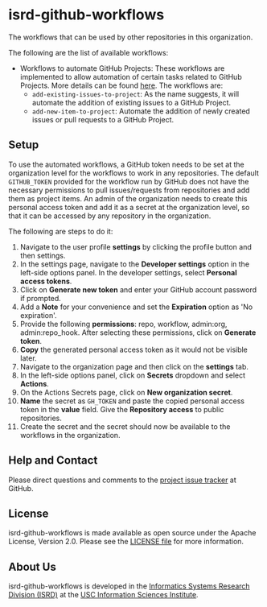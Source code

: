 # isrd-github-workflows

The workflows that can be used by other repositories in this organization.

The following are the list of available workflows:


- Workflows to automate GitHub Projects: These workflows are implemented to allow automation of certain tasks related to GitHub Projects. More details can be found [here](docs/user-docs/github-projects.md). The workflows are:
  - `add-existing-issues-to-project`: As the name suggests, it will automate the addition of existing issues to a GitHub Project. 
  - `add-new-item-to-project`: Automate the addition of newly created issues or pull requests to a GitHub Project.


## Setup

To use the automated workflows, a GitHub token needs to be set at the organization level for the workflows to work in any repositories. The default `GITHUB_TOKEN` provided for the workflow run by GitHub does not have the necessary permissions to pull issues/requests from repositories and add them as project items. An admin of the organization needs to create this personal access token and add it as a secret at the organization level, so that it can be accessed by any repository in the organization.

<!--  uncomment the following when the setup is done:
**This is a one time setup and already done for the `informatics-isi-edu` organization**. But in case we need to do this again, 
-->

The following are steps to do it:

1. Navigate to the user profile **settings** by clicking the profile button and then settings.
2. In the settings page, navigate to the **Developer settings** option in the left-side options panel. In the developer settings, select **Personal access tokens**. 
3. Click on **Generate new token** and enter your GitHub account password if prompted. 
4. Add a **Note** for your convenience and set the **Expiration** option as 'No expiration'.
5. Provide the following **permissions**: repo, workflow, admin:org, admin:repo_hook. After selecting these permissions, click on **Generate token**.
6.  **Copy** the generated personal access token as it would not be visible later.
7.  Navigate to the organization page and then click on the **settings** tab.
8.  In the left-side options panel, click on **Secrets** dropdown and select **Actions**.
9.  On the Actions Secrets page, click on **New organization secret**.
10.  **Name** the secret as `GH_TOKEN` and paste the copied personal access token in the **value** field. Give the **Repository access** to public repositories.
11.  Create the secret and the secret should now be available to the workflows in the organization.



## Help and Contact

Please direct questions and comments to the [project issue tracker](https://github.com/informatics-isi-edu/isrd-github-workflows/issues) at GitHub.

## License

isrd-github-workflows is made available as open source under the Apache License, Version 2.0. Please see the [LICENSE file](LICENSE) for more information.

## About Us

isrd-github-workflows is developed in the [Informatics Systems Research Division (ISRD)](http://isrd.isi.edu/) at the [USC Information Sciences Institute](http://www.isi.edu).